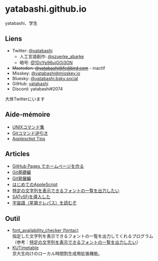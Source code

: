 # yatabashi.github.io
yatabashi、学生

## Liens
* Twitter: [@yatabashi](https://twitter.com/yatabashi)
    * 人工言語創作: [@szuerke_abarke](https://twitter.com/szuerke_abarke)
    * 暗号: [@1DcYp96ujGOj3ON](https://twitter.com/1DcYp96ujGOj3ON)
* ~~Mastodon: @yatabashi@fedibird.com~~ - inactif
* Misskey: [@yatabashi@misskey.io](https://misskey.io/@yatabashi)
* Bluesky: [@yatabashi.bsky.social](https://bsky.app/profile/yatabashi.bsky.social)
* GitHub: [yatabashi](https://github.com/yatabashi)
* Discord: yatabashi#2074
<!-- * はてなブログ: ['ヮ'](https://yatabashi.hatenablog.com/) -->

大体Twitterにいます

## Aide-mémoire
* [UNIXコマンド集](./unix-commands.html)
* [Gitコマンド逆引き](./git-commands.html)
* [Applesctipt Tips](./applescript-tips.html)

## Articles
* [GitHub Pages でホームページを作る](./how-to-create-the-homepage.html)
* [Git基礎編](./git-basic.html)
* [Git発展編](./git-advanced.html)
* [はじめてのAppleScript](./applescript.html)
* [特定の文字列を表示できるフォントの一覧を出力したい](./font-availability-checker.html)
* [SATySFiを導入した](./install_satysfi.html)
* [宇宙語（星屑テレパス）を読むぞ](./hoshitele-dec.html)

## Outil
* [font_availability_checker (fontac)](https://github.com/yatabashi/font_availability_checker)  
    指定した文字列を表示できるフォントの一覧を出力してくれるプログラム（参考：[特定の文字列を表示できるフォントの一覧を出力したい](./font-availability-checker.html)）
* [KUTimetable](https://github.com/yatabashi/yatabashi.github.io/tree/main/res/kutimetable)  
    京大生向けのローカル時間割生成用拡張機能。